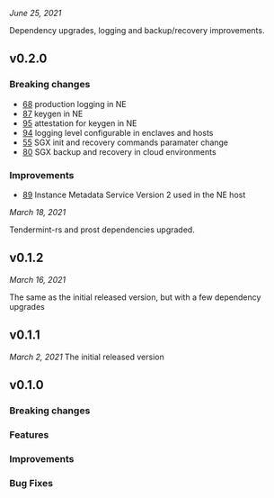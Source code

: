 *June 25, 2021*

Dependency upgrades, logging and backup/recovery improvements.
## v0.2.0
### Breaking changes
* [68](https://github.com/crypto-com/tmkms-light/pull/68) production logging in NE
* [87](https://github.com/crypto-com/tmkms-light/pull/87) keygen in NE
* [95](https://github.com/crypto-com/tmkms-light/pull/95) attestation for keygen in NE
* [94](https://github.com/crypto-com/tmkms-light/pull/94) logging level configurable in enclaves and hosts
* [55](https://github.com/crypto-com/tmkms-light/pull/55) SGX init and recovery commands paramater change
* [80](https://github.com/crypto-com/tmkms-light/pull/80) SGX backup and recovery in cloud environments

### Improvements
* [89](https://github.com/crypto-com/tmkms-light/pull/89) Instance Metadata Service Version 2 used in the NE host

*March 18, 2021*

Tendermint-rs and prost dependencies upgraded.
## v0.1.2

*March 16, 2021*

The same as the initial released version, but with a few dependency upgrades
## v0.1.1

*March 2, 2021*
The initial released version
## v0.1.0 
### Breaking changes
### Features
### Improvements
### Bug Fixes
